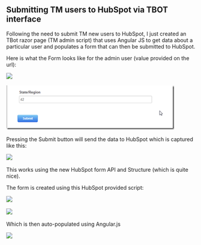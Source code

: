 ##  Submitting TM users to HubSpot via TBOT interface

Following the need to submit TM new users to HubSpot, I just created an TBot razor page (TM admin script) that uses Angular JS to get data about a particular user and populates a form that can then be submitted to HubSpot.

Here is what the Form looks like for the admin user (value provided on the url):

![](images/image_thumb1.png)

![](images/image_thumb_25255B2_25255D.png)

Pressing the Submit button will send the data to HubSpot which is captured like this:

![](images/image_thumb_25255B4_25255D1.png)

This works using the new HubSpot form API and Structure (which is quite nice).

The form is created using this HubSpot provided script:

![](images/image_thumb_25255B6_25255D1.png)

![](images/image_thumb_25255B5_25255D1.png)

Which is then auto-populated using Angular.js

![](images/image_thumb_25255B9_25255D.png)
